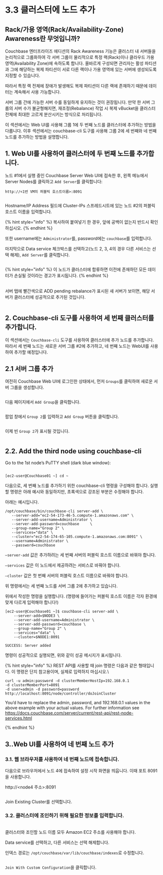 # 3.3 클러스터에 노드 추가

## Rack/가용 영역(Rack/Availability-Zone) Awareness란 무엇입니까?

Couchbase 엔터프라이즈 에디션의 Rack Awareness 기능은 클러스터 내 서버들을 논리적으로 그룹화하여 각 서버 그룹이 물리적으로 특정 랙(Rack)이나 클라우드 가용 영역(Availability Zone)에 속하도록 합니다. 올바르게 구성되면 관리자는 활성 파티션과 그에 해당하는 복제 파티션이 서로 다른 랙이나 가용 영역에 있는 서버에 생성되도록 지정할 수 있습니다.

따라서 특정 랙 전체에 장애가 발생해도 복제 파티션이 다른 랙에 존재하기 때문에 데이터는 계속해서 사용 가능합니다.

서버 그룹 간에 가능한 서버 수를 동일하게 유지하는 것이 권장됩니다. 만약 한 서버 그룹의 서버 수가 불균형해지면, 재조정(Rebalance) 작업 시 복제 vBucket을 클러스터 전체에 최대한 고르게 분산시키는 방식으로 처리됩니다.

이 섹션에서는 Web UI를 사용해 그룹 1에 두 번째 노드를 클러스터에 추가하는 방법을 다룹니다. 이후 섹션에서는 couchbase-cli 도구를 사용해 그룹 2에 세 번째와 네 번째 노드를 추가하는 방법을 설명합니다.



## 1. Web UI를 사용하여 클러스터에 두 번째 노드를 추가합니다.

노드 #1에서 실행 중인 Couchbase Server Web UI에 접속한 후, 왼쪽 메뉴에서 Server Nodes를 클릭하고 `Add Server`를 클릭합니다:

```
http://<1번 VM의 퍼블릭 호스트이름>:8091
```

<figure><img src="../.gitbook/assets/image (2) (1) (1) (1).png" alt=""><figcaption></figcaption></figure>



Hostname/IP Address 필드에 Cluster-IPs 스프레드시트에 있는 노드 #2의 퍼블릭 호스트 이름을 입력합니다.

{% hint style="info" %}
복사하여 붙여넣기 한 경우, 앞에 공백이 없는지 반드시 확인하십시오.
{% endhint %}

또한 username에는 `Administrator`를, password에는 `couchbase`를 입력합니다.

마지막으로 Data service 체크박스를 선택하고(노드 2, 3, 4의 경우 다른 서비스는 선택 해제), `Add Server`를 클릭합니다.

<figure><img src="../.gitbook/assets/image (1) (1) (1) (1) (1).png" alt=""><figcaption></figcaption></figure>



{% hint style="info" %}
이 노드가 클러스터에 합류하면 이전에 존재하던 모든 데이터가 손실될 것이라는 경고가 표시됩니다.
{% endhint %}

\
서버 탭에 빨간색으로 ADD pending rebalance가 표시된 새 서버가 보이면, 해당 서버가 클러스터에 성공적으로 추가된 것입니다.

<figure><img src="../.gitbook/assets/image (3) (1) (1) (1).png" alt=""><figcaption></figcaption></figure>



## 2. Couchbase-cli 도구를 사용하여 세 번째 클러스터를 추가합니다.

이 섹션에서는 `Couchbase-cli` 도구를 사용하여 클러스터에 추가 노드를 추가합니다.\
따라서 세 번째 노드는 새로운 서버 그룹 #2에 추가하고, 네 번째 노드는 WebUI를 사용하여 추가할 예정입니다.



## 2.1 서버 그룹 추가

여전히 Couchbase Web UI에 로그인한 상태에서, 먼저 `Groups`를 클릭하여 새로운 서버 그룹을 생성합니다.

<figure><img src="../.gitbook/assets/image (4) (1) (1) (1).png" alt=""><figcaption></figcaption></figure>

다음 페이지에서 `Add Group`을 클릭합니다.

<figure><img src="../.gitbook/assets/image (5) (1) (1) (1).png" alt=""><figcaption></figcaption></figure>

팝업 창에서 `Group 2`를 입력하고 `Add Group` 버튼을 클릭합니다.

<div align="left"><figure><img src="../.gitbook/assets/image (6) (1) (1) (1).png" alt=""><figcaption></figcaption></figure></div>



이제 빈 `Group 2`가 표시될 것입니다.

<figure><img src="../.gitbook/assets/image (7) (1) (1) (1).png" alt=""><figcaption></figcaption></figure>



## 2.2. Add the third node using couchbase-cli

Go to the 1st node’s PuTTY shell (dark blue window):

<div align="left"><figure><img src="../.gitbook/assets/image (8) (1) (1) (1).png" alt=""><figcaption></figcaption></figure></div>



```
[ec2-user@Couchbase01 ~] cd ~
```



다음으로, 세 번째 노드를 추가하기 위한 couchbase-cli 명령을 구성해야 합니다. 실행할 명령은 아래 예시와 동일하지만, 초록색으로 강조된 부분은 수정해야 합니다.

아래는 예시입니다.

```
/opt/couchbase/bin/couchbase-cli server-add \
   --server-add="ec2-54-173-46-5.compute-1.amazonaws.com" \
   --server-add-username=Administrator \
   --server-add-password=couchbase     \
   --group-name="Group 2" \
   --services="data" \
   --cluster="ec2-54-174-65-105.compute-1.amazonaws.com:8091" \
   --username=Administrator \
   --password=couchbase
```

`–server-add` 값은 추가하려는 세 번째 서버의 퍼블릭 호스트 이름으로 바꿔야 합니다.

`–services` 값은 이 노드에서 제공하려는 서비스로 바꿔야 합니다.

`–cluster` 값은 첫 번째 서버의 퍼블릭 호스트 이름으로 바꿔야 합니다.

위 명령에서는 세 번째 노드를 서버 그룹 2에 추가하고 있습니다.

위에서 작성한 명령을 실행합니다. (명령에 들어가는 퍼블릭 호스트 이름은 각자 환경에 맞게 다르게 입력해야 합니다!)



```
[ec2-user@Couchbase01 ~]$ couchbase-cli server-add \
    --server-add=$NODE3 \
    --server-add-username=Administrator \
    --server-add-password=couchbase \
    --group-name="Group 2" \
    --services="data" \
    --cluster=$NODE1:8091
```

```
SUCCESS: Server added
```



명령이 성공적으로 실행되면, 위와 같이 성공 메시지가 표시됩니다.

{% hint style="info" %}
REST API를 사용할 때 join 명령은 다음과 같은 형태입니다. 이 명령은 단지 참고용이며, 실제로 입력하지 마십시오.\


`curl -u admin:password -d clusterMemberHostIp=192.168.0.1`\
`-d clusterMemberPort=8091`\
`-d user=admin -d password=password`\
`http://localhost:8091/node/controller/doJoinCluster`



You’d have to replace the admin, password, and 192.168.0.1 values in the above example with your actual values. For further information see https://docs.couchbase.com/server/current/rest-api/rest-node-services.html


{% endhint %}



## 3..Web UI를 사용하여 네 번째 노드 추가

### 3.1. 웹 브라우저를 사용하여 네 번째 노드에 접속합니다.

다음으로 브라우저에서 노드 4에 접속하여 설정 시작 화면을 띄웁니다. 이때 포트 8091을 사용합니다.

http://\<node4 주소>:8091



<figure><img src="../.gitbook/assets/image (9) (1) (1) (1).png" alt=""><figcaption></figcaption></figure>

Join Existing Cluster를 선택합니다.



### 3.2. 클러스터에 조인하기 위해 필요한 정보를 입력합니다.

\
클러스터와 조인할 노드 이름 모두 Amazon EC2 주소를 사용해야 합니다.

Data service를 선택하고, 다른 서비스는 선택 해제합니다.

인덱스 경로는 `/opt/couchbase/var/lib/couchbase/indexes`로 수정합니다.

<figure><img src="../.gitbook/assets/image (10) (1) (1).png" alt=""><figcaption></figcaption></figure>

`Join With Custom Configuration`을 클릭합니다.



